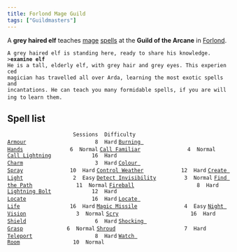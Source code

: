 ```yaml
---
title: Forlond Mage Guild
tags: ["Guildmasters"]
---
```

A **grey haired elf** teaches [mage](mage "wikilink")
[spells](spell "wikilink") at the **Guild of the Arcane** in
[Forlond](Forlond "wikilink").

`A grey haired elf is standing here, ready to share his knowledge.`
`>`**`examine elf`**
`He is a tall, elderly elf, with grey hair and grey eyes. This experienced`
`magician has travelled all over Arda, learning the most exotic spells and`
`incantations. He can teach you many formidable spells, if you are willing to`
`learn them.`

## Spell list

`                     Sessions  Difficulty`
[`Armour`](Armour_Spell "wikilink")`                      8  Hard`
[`Burning Hands`](Burning_Hands "wikilink")`               6  Normal`
[`Call Familiar`](Call_Familiar "wikilink")`               4  Normal`
[`Call Lightning`](Call_Lightning "wikilink")`             16  Hard`
[`Charm`](Charm "wikilink")`                       3  Hard`
[`Colour Spray`](Colour_Spray "wikilink")`               10  Hard`
[`Control Weather`](Control_Weather "wikilink")`            12  Hard`
[`Create Light`](Create_Light "wikilink")`                2  Easy`
[`Detect Invisibility`](Detect_Invisibility "wikilink")`         3  Normal`
[`Find the Path`](Find_the_Path "wikilink")`              11  Normal`
[`Fireball`](Fireball "wikilink")`                    8  Hard`
[`Lightning Bolt`](Lightning_Bolt "wikilink")`             12  Hard`
[`Locate`](Locate "wikilink")`                     16  Hard`
[`Locate Life`](Locate_Life "wikilink")`                16  Hard`
[`Magic Missile`](Magic_Missile "wikilink")`               4  Easy`
[`Night Vision`](Night_Vision "wikilink")`                3  Normal`
[`Scry`](Scry "wikilink")`                       16  Hard`
[`Shield`](Shield_Spell "wikilink")`                      6  Hard`
[`Shocking Grasp`](Shocking_Grasp "wikilink")`              6  Normal`
[`Shroud`](Shroud "wikilink")`                      7  Hard`
[`Teleport`](Teleport "wikilink")`                    8  Hard`
[`Watch Room`](Watch_Room "wikilink")`                 10  Normal`
